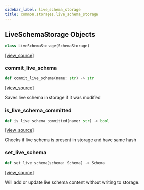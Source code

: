 ```yaml
---
sidebar_label: live_schema_storage
title: common.storages.live_schema_storage
---
```


## LiveSchemaStorage Objects

```python
class LiveSchemaStorage(SchemaStorage)
```

[[view_source]](https://github.com/dlt-hub/dlt/blob/e9c9ecfa8a644fdb516dd74aabca3bf75bafb154/dlt/common/storages/live_schema_storage.py#L9)

### commit\_live\_schema

```python
def commit_live_schema(name: str) -> str
```

[[view_source]](https://github.com/dlt-hub/dlt/blob/e9c9ecfa8a644fdb516dd74aabca3bf75bafb154/dlt/common/storages/live_schema_storage.py#L35)

Saves live schema in storage if it was modified

### is\_live\_schema\_committed

```python
def is_live_schema_committed(name: str) -> bool
```

[[view_source]](https://github.com/dlt-hub/dlt/blob/e9c9ecfa8a644fdb516dd74aabca3bf75bafb154/dlt/common/storages/live_schema_storage.py#L43)

Checks if live schema is present in storage and have same hash

### set\_live\_schema

```python
def set_live_schema(schema: Schema) -> Schema
```

[[view_source]](https://github.com/dlt-hub/dlt/blob/e9c9ecfa8a644fdb516dd74aabca3bf75bafb154/dlt/common/storages/live_schema_storage.py#L50)

Will add or update live schema content without writing to storage.

